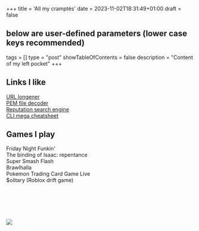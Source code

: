 +++
title = 'All my cramptés'
date = 2023-11-02T18:31:49+01:00
draft = false
## below are user-defined parameters (lower case keys recommended)
tags = []
type = "post"
showTableOfContents = false
description = "Content of my left pocket"
+++


## Links I like


[URL longener](https://loooooooooooooooooooooooooooooooooooooooooooooooooooooooooooooo.ng/) <br>
[PEM file decoder](https://report-uri.com/home/pem_decoder) <br>
[Reputation search engine](https://metadefender.opswat.com/)<br>
[CLI mega cheatsheet](https://github.com/you-dont-need/You-Dont-Need-GUI)

## Games I play

Friday Night Funkin' <br>
The binding of Isaac: repentance <br>
Super Smash Flash <br>
Brawlhalla <br>
Pokemon Trading Card Game Live<br>
$olitary (Roblox drift game)

<br> <br> <br> <br> 


<img align="center" src="https://i.pinimg.com/736x/b2/17/8e/b2178eeb30af84c269cee947138733df.jpg"> 
